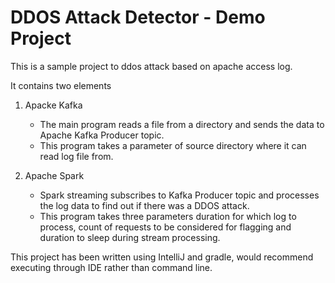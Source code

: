 # DDOS Attack Detector - Demo Project

This is a sample project to ddos attack based on apache access log.

It contains two elements

1. Apacke Kafka
   - The main program reads a file from a directory and sends the data to Apache Kafka Producer topic. 
   - This program takes a parameter of source directory where it can read log file from.
   
2. Apache Spark
   - Spark streaming subscribes to Kafka Producer topic and processes the log data to find out if there was a DDOS attack.
   - This program takes three parameters duration for which log to process, count of requests to be considered for flagging and 
     duration to sleep during stream processing.
     
This project has been written using IntelliJ and gradle, would recommend executing through IDE rather than command line. 
